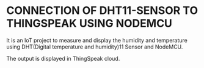 # CONNECTION OF DHT11-SENSOR TO THINGSPEAK USING NODEMCU
It is an IoT project to measure and display the humidity and temperature using DHT(Digital temperature and humidity)11 Sensor and NodeMCU.

The output is displayed in ThingSpeak cloud.
